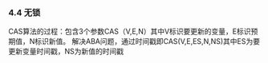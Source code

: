 ### 4.4 无锁
CAS算法的过程：包含3个参数CAS（V,E,N）其中V标识要更新的变量，E标识预期值，N标识新值。
解决ABA问题，通过时间戳即CAS(V,E,ES,N,NS)其中ES为要更新变量时间戳，NS为新值的时间戳
